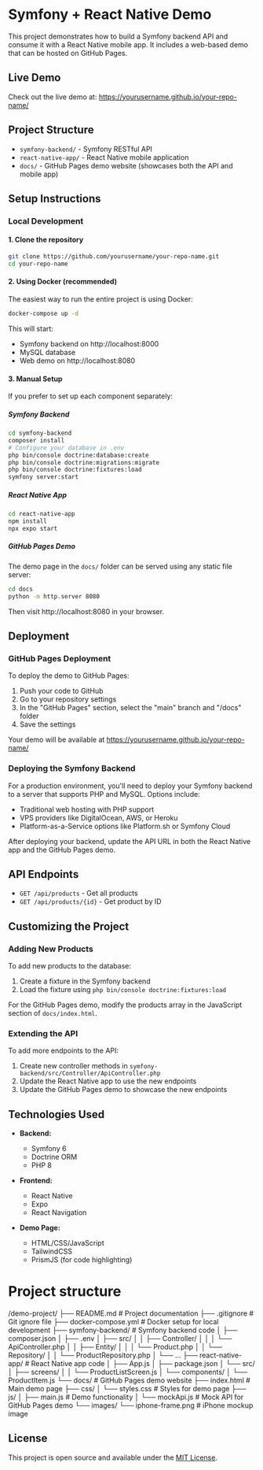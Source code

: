 # Symfony + React Native Demo

This project demonstrates how to build a Symfony backend API and consume it with a React Native mobile app. It includes a web-based demo that can be hosted on GitHub Pages.

## Live Demo

Check out the live demo at: https://yourusername.github.io/your-repo-name/

## Project Structure

- `symfony-backend/` - Symfony RESTful API
- `react-native-app/` - React Native mobile application
- `docs/` - GitHub Pages demo website (showcases both the API and mobile app)

## Setup Instructions

### Local Development

#### 1. Clone the repository

```bash
git clone https://github.com/yourusername/your-repo-name.git
cd your-repo-name
```

#### 2. Using Docker (recommended)

The easiest way to run the entire project is using Docker:

```bash
docker-compose up -d
```

This will start:
- Symfony backend on http://localhost:8000
- MySQL database
- Web demo on http://localhost:8080

#### 3. Manual Setup

If you prefer to set up each component separately:

##### Symfony Backend

```bash
cd symfony-backend
composer install
# Configure your database in .env
php bin/console doctrine:database:create
php bin/console doctrine:migrations:migrate
php bin/console doctrine:fixtures:load
symfony server:start
```

##### React Native App

```bash
cd react-native-app
npm install
npx expo start
```

##### GitHub Pages Demo

The demo page in the `docs/` folder can be served using any static file server:

```bash
cd docs
python -m http.server 8080
```

Then visit http://localhost:8080 in your browser.

## Deployment

### GitHub Pages Deployment

To deploy the demo to GitHub Pages:

1. Push your code to GitHub
2. Go to your repository settings
3. In the "GitHub Pages" section, select the "main" branch and "/docs" folder
4. Save the settings

Your demo will be available at https://yourusername.github.io/your-repo-name/

### Deploying the Symfony Backend

For a production environment, you'll need to deploy your Symfony backend to a server that supports PHP and MySQL. Options include:

- Traditional web hosting with PHP support
- VPS providers like DigitalOcean, AWS, or Heroku
- Platform-as-a-Service options like Platform.sh or Symfony Cloud

After deploying your backend, update the API URL in both the React Native app and the GitHub Pages demo.

## API Endpoints

- `GET /api/products` - Get all products
- `GET /api/products/{id}` - Get product by ID

## Customizing the Project

### Adding New Products

To add new products to the database:

1. Create a fixture in the Symfony backend
2. Load the fixture using `php bin/console doctrine:fixtures:load`

For the GitHub Pages demo, modify the products array in the JavaScript section of `docs/index.html`.

### Extending the API

To add more endpoints to the API:

1. Create new controller methods in `symfony-backend/src/Controller/ApiController.php`
2. Update the React Native app to use the new endpoints
3. Update the GitHub Pages demo to showcase the new endpoints

## Technologies Used

- **Backend:**
  - Symfony 6
  - Doctrine ORM
  - PHP 8

- **Frontend:**
  - React Native
  - Expo
  - React Navigation

- **Demo Page:**
  - HTML/CSS/JavaScript
  - TailwindCSS
  - PrismJS (for code highlighting)

# Project structure
/demo-project/
├── README.md                         # Project documentation
├── .gitignore                        # Git ignore file
├── docker-compose.yml                # Docker setup for local development
├── symfony-backend/                  # Symfony backend code
│   ├── composer.json
│   ├── .env
│   ├── src/
│   │   ├── Controller/
│   │   │   └── ApiController.php
│   │   ├── Entity/
│   │   │   └── Product.php
│   │   └── Repository/
│   │       └── ProductRepository.php
│   └── ...
├── react-native-app/                 # React Native app code
│   ├── App.js
│   ├── package.json
│   └── src/
│       ├── screens/
│       │   └── ProductListScreen.js
│       └── components/
│           └── ProductItem.js
└── docs/                             # GitHub Pages demo website
    ├── index.html                    # Main demo page
    ├── css/
    │   └── styles.css                # Styles for demo page
    ├── js/
    │   ├── main.js                   # Demo functionality
    │   └── mockApi.js                # Mock API for GitHub Pages demo
    └── images/
        └── iphone-frame.png          # iPhone mockup image

## License

This project is open source and available under the [MIT License](LICENSE).

